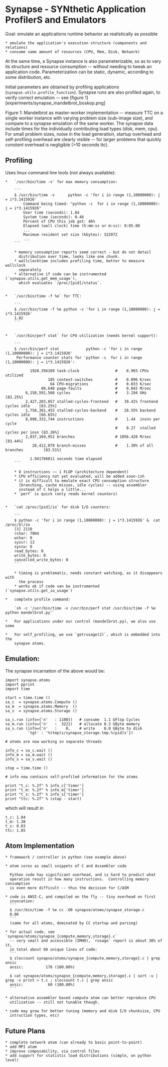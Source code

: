 
Synapse - SYNthetic Application ProfilerS and Emulators 
=======================================================

Goal: emulate an applications runtime behavior as realistically as possible

    * emulate the application's execution structure (components and relations)
    * consume same amount of resources (CPU, Mem, Disk, Network)

At the same time, a Synapse instance is also parameterizable, so as to vary its
structure and resource consumption -- without needing to tweak an application
code.  Parameterization can be static, dynamic, according to some distribution,
etc.

Initial parameters are obtained by profiling applications
(`synapse.utils.profile_function`).  Synapse runs are also profiled again, to
verify correct emulation -- see [figure 1][experiments/synapse_mandelbrot_boskop.png]

Figure 1: Mandelbrot as master-worker implementation -- measure TTC on a single
worker instance with varying problem size (sub-image size), and compare to
a synapse emulation of the same worker.  The synapse data include times for the
individually contributing load types (disk, mem, cpu).  For small problem sizes,
noise in the load generation, startup overhead and self-profiling overhead are
clearly visible -- for larger problems that quickly *constant* overhead is
negligible (>10 seconds ttc).

Profiling
---------

Uses linux command line tools (not always available):


    *   `/usr/bin/time -v` for max memory consumption: 

        ```
        $ /usr/bin/time -v      python -c 'for i in range (1,10000000): j = i*3.1415926'
        	Command being timed: "python -c  for i in range (1,10000000): j = i*3.1415926"
        	User time (seconds): 1.84
        	System time (seconds): 0.46
        	Percent of CPU this job got: 46%
        	Elapsed (wall clock) time (h:mm:ss or m:ss): 0:05.00
            ...
        	Maximum resident set size (kbytes): 322072
            ...
        ```

        * memory consumption reports seem correct - but do not detail
          distribution over time, looks like one chunk.
        * wallclocktime includes profiling time, better to measure wallclock
          separately
        * alternative if code can be instrumented (`synapse.utils.get_mem_usage`), 
          which evaluates `/proc/[pid]/status`.


    *   `/usr/bin/time -f %e` for TTC:

        ```
        $ /usr/bin/time -f %e python -c 'for i in range (1,10000000): j = i*3.1415926'
        1.82
        ```


    *   `/usr/bin/perf stat` for CPU utilization (needs kernel support):

        ```
        $ /usr/bin/perf stat            python -c 'for i in range (1,10000000): j = i*3.1415926'
         Performance counter stats for 'python -c  for i in range (1,10000000): j = i*3.1415926':
        
               1928.356169 task-clock                #    0.993 CPUs utilized          
                       185 context-switches          #    0.096 K/sec                  
                        64 CPU-migrations            #    0.033 K/sec                  
                    80,648 page-faults               #    0.042 M/sec                  
             6,158,591,568 cycles                    #    3.194 GHz                     [83.25%]
             2,427,203,057 stalled-cycles-frontend   #   39.41% frontend cycles idle    [83.25%]
             1,758,381,453 stalled-cycles-backend    #   28.55% backend  cycles idle    [66.65%]
             8,898,332,744 instructions              #    1.44  insns per cycle        
                                                     #    0.27  stalled cycles per insn [83.26%]
             2,037,169,952 branches                  # 1056.428 M/sec                   [83.44%]
                28,412,079 branch-misses             #    1.39% of all branches         [83.51%]
        
               1.941766011 seconds time elapsed
        ```

        * 8 instructions ~~ 1 FLOP (architecture dependent)
        * CPU efficiency not yet evaluated, will be added soon-ish
        * it is difficult to emulate exact CPU consumption structure 
          (branching, cache misses, idle cycles) -- using assembler 
          instead of C helps a little...
        * `perf` is quick (only reads kernel counters)


    *   `cat /proc/[pid]/io` for disk I/O counters:

        ```
        $ python -c 'for i in range (1,10000000): j = i*3.1415926' &  cat /proc/$!/io
        [3] 2110
        rchar: 7004
        wchar: 0
        syscr: 13
        syscw: 0
        read_bytes: 0
        write_bytes: 0
        cancelled_write_bytes: 0
        ```

        * timing is problematic, needs constant watching, as it disappears with
          the process
        * works ok if code van be instrumented (`synapse.utils.get_io_usage`)

    *   complete profile command:

        `sh -c '/usr/bin/time -v /usr/bin/perf stat /usr/bin/time -f %e python mandelbrot.py'`

    *   For applications under our control (mandelbrot.py), we also use some 

    *   For self_profiling, we use `getrusage(2)`, which is embedded into the
        synapse atoms.


Emulation:
----------

The synapse incarnation of the above would be:

```
import synapse.atoms
import pprint
import time

start = time.time ()
sa_c  = synapse.atoms.Compute ()
sa_m  = synapse.atoms.Memory  ()
sa_s  = synapse.atoms.Storage ()

sa_c.run (info={'n'   : 1100})   # consume  1.1 GFlop Cycles
sa_m.run (info={'n'   :  322})   # allocate 0.3 GByte memory
sa_s.run (info={'n'   :    0,    # write    0.0 GByte to disk
          'tgt' : '%(tmp)s/synapse_storage.tmp.%(pid)s'})

# atoms are now working in separate threads

info_c = sa_c.wait ()
info_m = sa_m.wait ()
info_s = sa_s.wait ()

stop = time.time ()

# info now contains self-profiled information for the atoms

print "t_c: %.2f" % info_c['timer']
print "t_m: %.2f" % info_m['timer']
print "t_s: %.2f" % info_s['timer']
print "ttc: %.2f" % (stop - start)
```

which will result in

```
t_c: 1.84
t_m: 1.38
t_s: 0.03
ttc: 1.85
```

Atom Implementation
-------------------

    * framework / controller in python (see example above)

    * atom cores as small snippets of C and Assembler code

      Python code has significant overhead, and is hard to predict what
      operation result in how many instructions.  Controlling memory consumption
      is even more difficult -- thus the decision for C/ASM

    * code is ANSI-C, and compiled on the fly -- tiny overhead on first 
      invocation:
      ```
      $ /usr/bin/time -f %e cc -O0 synapse/atoms/synapse_storage.c 
      0.06
      ```
      (same for all atoms, dominated by CC startup and parsing)

    * for actual code, see `synapse/atoms/synapse_{compute,memory,storage}.c` 
      -- very small and accessible (IMHO), `rusage` report is about 30% of it,
      in total about 60 unique lines of code:
      ```
      $ sloccount synapse/atoms/synapse_{compute,memory,storage}.c | grep ansic
      ansic:          170 (100.00%)

      $ cat synapse/atoms/synapse_{compute,memory,storage}.c | sort -u | grep -v print > t.c ; sloccount t.c | grep ansic
      ansic:           60 (100.00%)
      ```   

    * alternative assembler based compute atom can better reproduce CPU
      utilization -- still not tunable though.  

    * code may grow for better tuning (memory and disk I/O chunksize, CPU 
      intruction types, etc)


Future Plans
------------

    * complete network atom (can already to basic point-to-point)
    * add MPI atom
    * improve composability, via control files
    * add support for statistic load distributions (simple, on python level)


